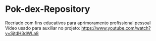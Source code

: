 # Pok-dex-Repository
Recriado com fins educativos para aprimoramento profissional pessoal
Vídeo usado para auxiliar no projeto: https://www.youtube.com/watch?v=SjtdH3dWLa8

